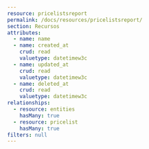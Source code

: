 ```yaml
---
resource: pricelistsreport
permalink: /docs/resources/pricelistsreport/
section: Recursos
attributes:
  - name: name
  - name: created_at
    crud: read
    valuetype: datetimew3c
  - name: updated_at
    crud: read
    valuetype: datetimew3c
  - name: deleted_at
    crud: read
    valuetype: datetimew3c
relationships:
  - resource: entities
    hasMany: true
  - resource: pricelist
    hasMany: true
filters: null
---
```

